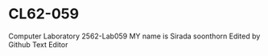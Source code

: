 # CL62-059
Computer Laboratory 2562-Lab059
MY name is Sirada soonthorn
Edited by Github Text Editor
